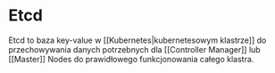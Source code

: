 # Etcd
Etcd to baza key-value w [[Kubernetes|kubernetesowym klastrze]] do przechowywania danych potrzebnych dla [[Controller Manager]] lub [[Master]] Nodes do prawidłowego funkcjonowania całego klastra.
